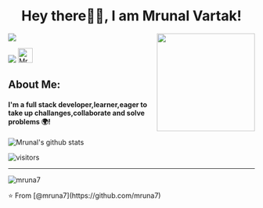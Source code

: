 <h1 align= "center"><b>Hey there🙋‍♂️, I am Mrunal Vartak!</b></h1>

<img align='right' src='https://user-images.githubusercontent.com/5713670/87202985-820dcb80-c2b6-11ea-9f56-7ec461c497c3.gif' width='200"'>

[![](https://img.shields.io/badge/LinkedIn-mrunal07-blue)](https://www.linkedin.com/in/mrunal07/)

[![](https://img.shields.io/badge/Gmail-rmrunalvartak@gmail.com-red)](mailto:rmrunalvartak@gmail.com)
<a href="https://dev.to/mruna7">
  <img src="https://d2fltix0v2e0sb.cloudfront.net/dev-badge.svg" alt="Mrunal's Profile" height="30" width="30">
</a>
     


## About Me:
<h4>I'm a full stack developer,learner,eager to take up challanges,collaborate and solve problems 🌍!</h4>



![Mrunal's github stats](https://github-readme-stats.vercel.app/api?username=mruna7&hide=["issues"]&show_icons=true)

![visitors](https://visitor-badge.glitch.me/badge?page_id=mruna7.mruna7)

---
<p><img align="center" src="https://github-readme-stats.vercel.app/api/top-langs?username=mruna7&show_icons=true&locale=en&layout=compact" alt="mruna7" /></p>
⭐️ From [@mruna7](https://github.com/mruna7)
